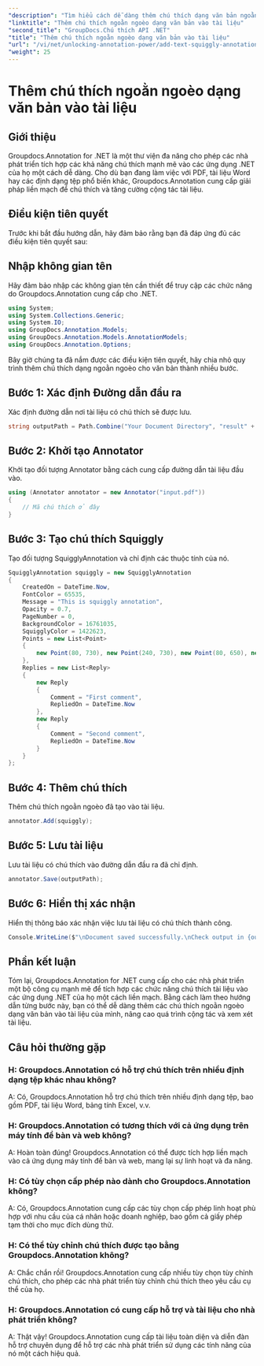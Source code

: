 ```yaml
---
"description": "Tìm hiểu cách dễ dàng thêm chú thích dạng văn bản ngoằn ngoèo vào tài liệu bằng Groupdocs.Annotation cho .NET. Nâng cao quy trình cộng tác và xem xét tài liệu."
"linktitle": "Thêm chú thích ngoằn ngoèo dạng văn bản vào tài liệu"
"second_title": "GroupDocs.Chú thích API .NET"
"title": "Thêm chú thích ngoằn ngoèo dạng văn bản vào tài liệu"
"url": "/vi/net/unlocking-annotation-power/add-text-squiggly-annotation/"
"weight": 25
---
```


# Thêm chú thích ngoằn ngoèo dạng văn bản vào tài liệu

## Giới thiệu

Groupdocs.Annotation for .NET là một thư viện đa năng cho phép các nhà phát triển tích hợp các khả năng chú thích mạnh mẽ vào các ứng dụng .NET của họ một cách dễ dàng. Cho dù bạn đang làm việc với PDF, tài liệu Word hay các định dạng tệp phổ biến khác, Groupdocs.Annotation cung cấp giải pháp liền mạch để chú thích và tăng cường cộng tác tài liệu.

## Điều kiện tiên quyết

Trước khi bắt đầu hướng dẫn, hãy đảm bảo rằng bạn đã đáp ứng đủ các điều kiện tiên quyết sau:

## Nhập không gian tên

Hãy đảm bảo nhập các không gian tên cần thiết để truy cập các chức năng do Groupdocs.Annotation cung cấp cho .NET.

```csharp
using System;
using System.Collections.Generic;
using System.IO;
using GroupDocs.Annotation.Models;
using GroupDocs.Annotation.Models.AnnotationModels;
using GroupDocs.Annotation.Options;
```

Bây giờ chúng ta đã nắm được các điều kiện tiên quyết, hãy chia nhỏ quy trình thêm chú thích dạng ngoằn ngoèo cho văn bản thành nhiều bước.

## Bước 1: Xác định Đường dẫn đầu ra

Xác định đường dẫn nơi tài liệu có chú thích sẽ được lưu.

```csharp
string outputPath = Path.Combine("Your Document Directory", "result" + Path.GetExtension("input.pdf"));
```

## Bước 2: Khởi tạo Annotator

Khởi tạo đối tượng Annotator bằng cách cung cấp đường dẫn tài liệu đầu vào.

```csharp
using (Annotator annotator = new Annotator("input.pdf"))
{
    // Mã chú thích ở đây
}
```

## Bước 3: Tạo chú thích Squiggly

Tạo đối tượng SquigglyAnnotation và chỉ định các thuộc tính của nó.

```csharp
SquigglyAnnotation squiggly = new SquigglyAnnotation
{
    CreatedOn = DateTime.Now,
    FontColor = 65535,
    Message = "This is squiggly annotation",
    Opacity = 0.7,
    PageNumber = 0,
    BackgroundColor = 16761035,
    SquigglyColor = 1422623,
    Points = new List<Point>
    {
        new Point(80, 730), new Point(240, 730), new Point(80, 650), new Point(240, 650)
    },
    Replies = new List<Reply>
    {
        new Reply
        {
            Comment = "First comment",
            RepliedOn = DateTime.Now
        },
        new Reply
        {
            Comment = "Second comment",
            RepliedOn = DateTime.Now
        }
    }
};
```

## Bước 4: Thêm chú thích

Thêm chú thích ngoằn ngoèo đã tạo vào tài liệu.

```csharp
annotator.Add(squiggly);
```

## Bước 5: Lưu tài liệu

Lưu tài liệu có chú thích vào đường dẫn đầu ra đã chỉ định.

```csharp
annotator.Save(outputPath);
```

## Bước 6: Hiển thị xác nhận

Hiển thị thông báo xác nhận việc lưu tài liệu có chú thích thành công.

```csharp
Console.WriteLine($"\nDocument saved successfully.\nCheck output in {outputPath}.");
```

## Phần kết luận

Tóm lại, Groupdocs.Annotation for .NET cung cấp cho các nhà phát triển một bộ công cụ mạnh mẽ để tích hợp các chức năng chú thích tài liệu vào các ứng dụng .NET của họ một cách liền mạch. Bằng cách làm theo hướng dẫn từng bước này, bạn có thể dễ dàng thêm các chú thích ngoằn ngoèo dạng văn bản vào tài liệu của mình, nâng cao quá trình cộng tác và xem xét tài liệu.

## Câu hỏi thường gặp

### H: Groupdocs.Annotation có hỗ trợ chú thích trên nhiều định dạng tệp khác nhau không?

A: Có, Groupdocs.Annotation hỗ trợ chú thích trên nhiều định dạng tệp, bao gồm PDF, tài liệu Word, bảng tính Excel, v.v.

### H: Groupdocs.Annotation có tương thích với cả ứng dụng trên máy tính để bàn và web không?

A: Hoàn toàn đúng! Groupdocs.Annotation có thể được tích hợp liền mạch vào cả ứng dụng máy tính để bàn và web, mang lại sự linh hoạt và đa năng.

### H: Có tùy chọn cấp phép nào dành cho Groupdocs.Annotation không?

A: Có, Groupdocs.Annotation cung cấp các tùy chọn cấp phép linh hoạt phù hợp với nhu cầu của cá nhân hoặc doanh nghiệp, bao gồm cả giấy phép tạm thời cho mục đích dùng thử.

### H: Có thể tùy chỉnh chú thích được tạo bằng Groupdocs.Annotation không?

A: Chắc chắn rồi! Groupdocs.Annotation cung cấp nhiều tùy chọn tùy chỉnh chú thích, cho phép các nhà phát triển tùy chỉnh chú thích theo yêu cầu cụ thể của họ.

### H: Groupdocs.Annotation có cung cấp hỗ trợ và tài liệu cho nhà phát triển không?

A: Thật vậy! Groupdocs.Annotation cung cấp tài liệu toàn diện và diễn đàn hỗ trợ chuyên dụng để hỗ trợ các nhà phát triển sử dụng các tính năng của nó một cách hiệu quả.
